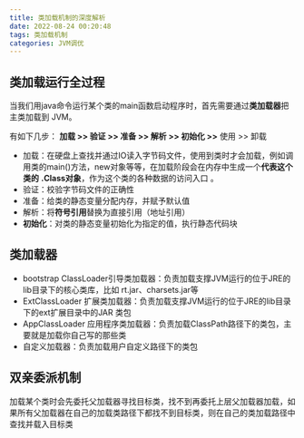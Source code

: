 ```yaml
---
title: 类加载机制的深度解析
date: 2022-08-24 00:20:48
tags: 类加载机制
categories: JVM调优
---
```


## 类加载运行全过程

当我们用java命令运行某个类的main函数启动程序时，首先需要通过**类加载器**把主类加载到 JVM。

有如下几步： **加载 >> 验证 >> 准备 >> 解析 >> 初始化 >>** 使用 >> 卸载 

- 加载：在硬盘上查找并通过IO读入字节码文件，使用到类时才会加载，例如调用类的main()方法，new对象等等，在加载阶段会在内存中生成一个**代表这个类的** **.Class对象**，作为这个类的各种数据的访问入口 。
- 验证：校验字节码文件的正确性 
- 准备：给类的静态变量分配内存，并赋予默认值 
- 解析：将**符号引用**替换为直接引用（地址引用）
- **初始化**：对类的静态变量初始化为指定的值，执行静态代码块



## **类加载器**

- bootstrap ClassLoader引导类加载器：负责加载支撑JVM运行的位于JRE的lib目录下的核心类库，比如 rt.jar、charsets.jar等 
- ExtClassLoader 扩展类加载器：负责加载支撑JVM运行的位于JRE的lib目录下的ext扩展目录中的JAR 类包
- AppClassLoader 应用程序类加载器：负责加载ClassPath路径下的类包，主要就是加载你自己写的那些类
- 自定义加载器：负责加载用户自定义路径下的类包



## **双亲委派机制** 

加载某个类时会先委托父加载器寻找目标类，找不到再委托上层父加载器加载，如果所有父加载器在自己的加载类路径下都找不到目标类，则在自己的类加载路径中查找并载入目标类
